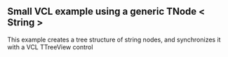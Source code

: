 ## Small VCL example using a generic TNode < String >

This example creates a tree structure of string nodes, and synchronizes it with a VCL TTreeView control
